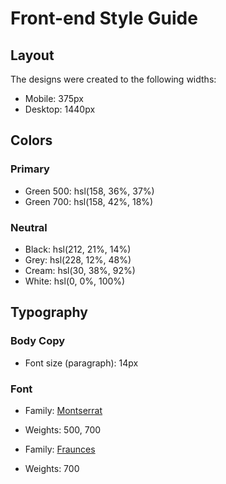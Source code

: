 # Front-end Style Guide

## Layout

The designs were created to the following widths:

- Mobile: 375px
- Desktop: 1440px

## Colors

### Primary

- Green 500: hsl(158, 36%, 37%)
- Green 700: hsl(158, 42%, 18%)

### Neutral

- Black: hsl(212, 21%, 14%)
- Grey: hsl(228, 12%, 48%)
- Cream: hsl(30, 38%, 92%)
- White: hsl(0, 0%, 100%)

## Typography

### Body Copy

- Font size (paragraph): 14px

### Font

- Family: [Montserrat](https://fonts.google.com/specimen/Montserrat)
- Weights: 500, 700

- Family: [Fraunces](https://fonts.google.com/specimen/Fraunces)
- Weights: 700
